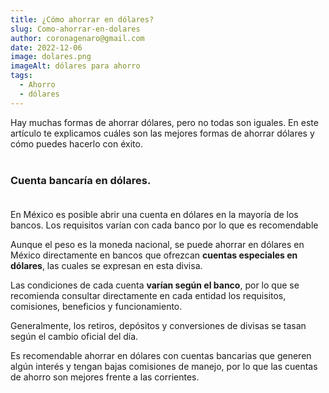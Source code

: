 ```yaml
---
title: ¿Cómo ahorrar en dólares?
slug: Como-ahorrar-en-dolares
author: coronagenaro@gmail.com
date: 2022-12-06
image: dolares.png
imageAlt: dólares para ahorro
tags:
  - Ahorro
  - dólares
---
```

Hay muchas formas de ahorrar dólares, pero no todas son iguales. En este artículo te explicamos cuáles son las mejores formas de ahorrar dólares y cómo puedes hacerlo con éxito.<br/><br/>

### **Cuenta bancaría en dólares.**<br/><br/>

E﻿n México es posible abrir una cuenta en dólares en la mayoría de los bancos. Los requisitos varían con cada banco por lo que es recomendable 

Aunque el peso es la moneda nacional, se puede ahorrar en dólares en México directamente en bancos que ofrezcan **cuentas especiales en dólares**, las cuales se expresan en esta divisa.

Las condiciones de cada cuenta **varían según el banco**, por lo que se recomienda consultar directamente en cada entidad los requisitos, comisiones, beneficios y funcionamiento.

Generalmente, los retiros, depósitos y conversiones de divisas se tasan según el cambio oficial del día.

Es recomendable ahorrar en dólares con cuentas bancarias que generen algún interés y tengan bajas comisiones de manejo, por lo que las cuentas de ahorro son mejores frente a las corrientes.

<!--EndFragment-->